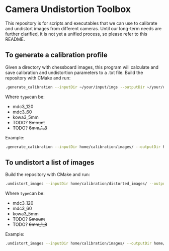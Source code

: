 # Camera Undistortion Toolbox
This repository is for scripts and executables that we can use to calibrate and undistort images from different cameras. Until our long-term needs are further clarified, it is not yet a unified process, so please refer to this README.


## To generate a calibration profile
Given a directory with chessboard images, this program will calculate and save calibration and undistortion parameters to a .txt file.
Build the repository with CMake and run:
```sh
.generate_calibration --inputDir ~/your/input/imgs --outputDir ~/your/output/txt --cameraType type --chessboardW width --chessboardH height
```
Where `type`can be:
- mdc3_120
- mdc3_60
- kowa3_5mm
- TODO? ~~Smount~~ 
- TODO? ~~6mm_1_8~~ 

Example:
```sh
.generate_calibration --inputDir home/calibration/images/ --outputDir home/calibration/files/ --cameraType mdc3_120 --chessboardW 5 --chessboardH 8
```

## To undistort a list of images
Build the repository with CMake and run:
```sh
.undistort_images --inputDir home/calibration/distorted_images/ --outputDir home/calibration/undistorted_images/  --cameraType mdc3_120
```
Where `type`can be:
- mdc3_120
- mdc3_60
- kowa3_5mm
- TODO? ~~Smount~~ 
- TODO? ~~6mm_1_8~~ 

Example:
```sh
.undistort_images --inputDir home/calibration/images/ --outputDir home/calibration/files/ --cameraType mdc3_120 --chessboardW 5 --chessboardH 8
```